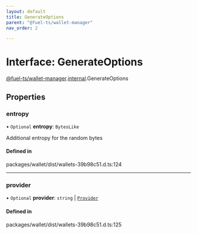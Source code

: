 ```yaml
---
layout: default
title: GenerateOptions
parent: "@fuel-ts/wallet-manager"
nav_order: 2

---
```


# Interface: GenerateOptions

[@fuel-ts/wallet-manager](../index.md).[internal](../namespaces/internal.md).GenerateOptions

## Properties

### entropy

• `Optional` **entropy**: `BytesLike`

Additional entropy for the random bytes

#### Defined in

packages/wallet/dist/wallets-39b98c51.d.ts:124

___

### provider

• `Optional` **provider**: `string` \| [`Provider`](../classes/internal-Provider.md)

#### Defined in

packages/wallet/dist/wallets-39b98c51.d.ts:125
